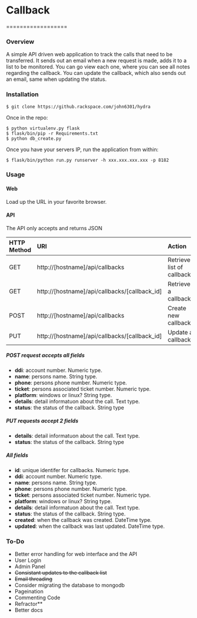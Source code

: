 # Callback
==================

### Overview

A simple API driven web application to track the calls that need to be 
transferred.  It sends out an email when a new request is made, adds it to a
list to be monitored.  You can go view each one, where you can see all notes
regarding the callback.  You can update the callback, which also sends out an
email, same when updating the status.

### Installation

```
$ git clone https://github.rackspace.com/john6301/hydra
```

Once in the repo:

```
$ python virtualenv.py flask
$ flask/bin/pip -r Requirements.txt
$ python db_create.py
```

Once you have your servers IP, run the application from within:

```
$ flask/bin/python run.py runserver -h xxx.xxx.xxx.xxx -p 8182
```

### Usage

#### Web

Load up the URL in your favorite browser.

#### API

The API only accepts and returns JSON

| HTTP Method  | URI                                             |                     Action |
| :----------- | :---------------------------------------------- | :------------------------- |
| GET          | http://[hostname]/api/callbacks            | Retrieve list of callbacks |
| GET          | http://[hostname]/api/callbacks/[callback_id] | Retrieve a callback        |
| POST         | http://[hostname]/api/callbacks            | Create new callback        |
| PUT          | http://[hostname]/api/callbacks/[callback_id] | Update a callback          |

##### POST request accepts all fields

- **ddi**: account number. Numeric type.
- **name**: persons name. String type.
- **phone**: persons phone number. Numeric type.
- **ticket**: persons associated ticket number. Numeric type.
- **platform**: windows or linux?  String type.
- **details**: detail informatuon about the call.  Text type.
- **status**: the status of the callback.  String type

##### PUT requests accept 2 fields

- **details**: detail informatuon about the call.  Text type.
- **status**: the status of the callback.  String type

##### All fields

- **id**: unique identifer for callbacks. Numeric type.
- **ddi**: account number. Numeric type.
- **name**: persons name. String type.
- **phone**: persons phone number. Numeric type.
- **ticket**: persons associated ticket number. Numeric type.
- **platform**: windows or linux?  String type.
- **details**: detail informatuon about the call.  Text type.
- **status**: the status of the callback.  String type.
- **created**: when the callback was created.  DateTime type.
- **updated**: when the callback was last updated. DateTime type.

### To-Do

- Better error handling for web interface and the API
- User Login
- Admin Panel
- ~~Consistant updates to the callback list~~
- ~~Email threading~~
- Consider migrating the database to mongodb
- Pageination
- Commenting Code
- Refractor**
- Better docs
